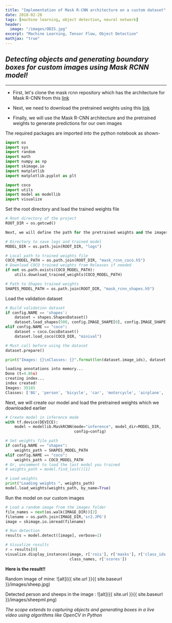 ```yaml
---
title: "Implementation of Mask R-CNN architecture on a custom dataset"
date: 2018-02-28
tags: [machine learning, object detection, neural network]
header:
  image: "/images/ODIS.jpg"
excerpt: "Machine Learning, Tensor Flow, Object Detection"
mathjax: "true"
---
```


## *Detecting objects and generating boundary boxes for custom images using Mask RCNN model!*
---
* First, let's clone the mask rcnn repository which has the architecture for Mask R-CNN from this [link](https://github.com/matterport/Mask_RCNN.git)
+ Next, we need to download the pretrained weights using this [link](https://github.com/matterport/Mask_RCNN/releases)
* Finally, we will use the Mask R-CNN architecture and the pretrained weights to generate predictions for our own images

The required packages are imported into the python notebook as shown-
```python
import os
import sys
import random
import math
import numpy as np
import skimage.io
import matplotlib
import matplotlib.pyplot as plt

import coco
import utils
import model as modellib
import visualize
```

Set the root directory and load the trained weights file

```python
# Root directory of the project
ROOT_DIR = os.getcwd()

Next, we will define the path for the pretrained weights and the images on which we would like to perform segmentation:

# Directory to save logs and trained model
MODEL_DIR = os.path.join(ROOT_DIR, "logs")

# Local path to trained weights file
COCO_MODEL_PATH = os.path.join(ROOT_DIR, "mask_rcnn_coco.h5")
# Download COCO trained weights from Releases if needed
if not os.path.exists(COCO_MODEL_PATH):
    utils.download_trained_weights(COCO_MODEL_PATH)

# Path to Shapes trained weights
SHAPES_MODEL_PATH = os.path.join(ROOT_DIR, "mask_rcnn_shapes.h5")
```

Load the validation dataset
```python
# Build validation dataset
if config.NAME == 'shapes':
    dataset = shapes.ShapesDataset()
    dataset.load_shapes(500, config.IMAGE_SHAPE[0], config.IMAGE_SHAPE[1])
elif config.NAME == "coco":
    dataset = coco.CocoDataset()
    dataset.load_coco(COCO_DIR, "minival")

# Must call before using the dataset
dataset.prepare()

print("Images: {}\nClasses: {}".format(len(dataset.image_ids), dataset.class_names))

loading annotations into memory...
Done (t=4.86s)
creating index...
index created!
Images: 35185
Classes: ['BG', 'person', 'bicycle', 'car', 'motorcycle', 'airplane', 'bus', 'train', 'truck', 'boat', 'traffic light', 'fire hydrant', 'stop sign', 'parking meter', 'bench', 'bird', 'cat', 'dog', 'horse', 'sheep', 'cow', 'elephant', 'bear', 'zebra', 'giraffe', 'backpack', 'umbrella', 'handbag', 'tie', 'suitcase', 'frisbee', 'skis', 'snowboard', 'sports ball', 'kite', 'baseball bat', 'baseball glove', 'skateboard', 'surfboard', 'tennis racket', 'bottle', 'wine glass', 'cup', 'fork', 'knife', 'spoon', 'bowl', 'banana', 'apple', 'sandwich', 'orange', 'broccoli', 'carrot', 'hot dog', 'pizza', 'donut', 'cake', 'chair', 'couch', 'potted plant', 'bed', 'dining table', 'toilet', 'tv', 'laptop', 'mouse', 'remote', 'keyboard', 'cell phone', 'microwave', 'oven', 'toaster', 'sink', 'refrigerator', 'book', 'clock', 'vase', 'scissors', 'teddy bear', 'hair drier', 'toothbrush']

```
Next, we will create our model and load the pretrained weights which we downloaded earlier

```python
# Create model in inference mode
with tf.device(DEVICE):
    model = modellib.MaskRCNN(mode="inference", model_dir=MODEL_DIR,
                              config=config)

# Set weights file path
if config.NAME == "shapes":
    weights_path = SHAPES_MODEL_PATH
elif config.NAME == "coco":
    weights_path = COCO_MODEL_PATH
# Or, uncomment to load the last model you trained
# weights_path = model.find_last()[1]

# Load weights
print("Loading weights ", weights_path)
model.load_weights(weights_path, by_name=True)
```
Run the model on our custom images

```python
# Load a random image from the images folder
file_names = next(os.walk(IMAGE_DIR))[2]
filename = os.path.join(IMAGE_DIR,'sr2.JPG')
image = skimage.io.imread(filename)

# Run detection
results = model.detect([image], verbose=1)

# Visualize results
r = results[0]
visualize.display_instances(image, r['rois'], r['masks'], r['class_ids'], 
                            class_names, r['scores'])
```
**Here is the result!!**

Random image of mine:
![alt]({{ site.url }}{{ site.baseurl }}/images/sheep.jpg)

Detected person and sheeps in the image :
![alt]({{ site.url }}{{ site.baseurl }}/images/sheepml.png)


*The scope extends to capturing objects and generating boxes in a live video using algorithms like OpenCV in Python* 

